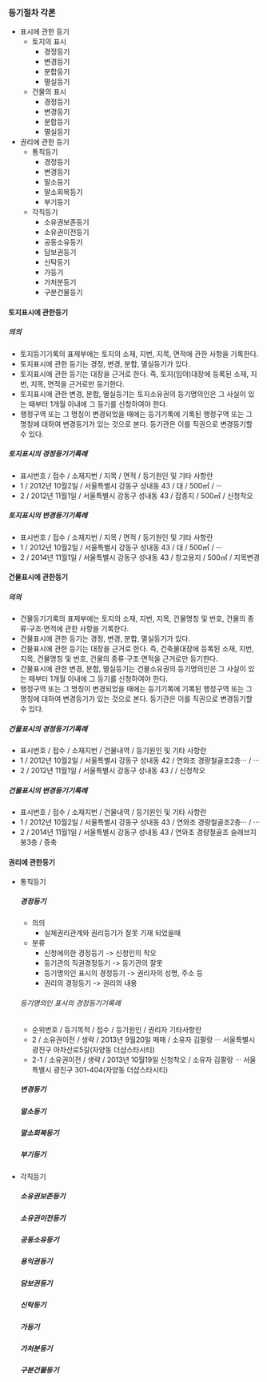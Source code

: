 ### 등기절차 각론
- 표시에 관한 등기
    - 토지의 표시
        - 경정등기
        - 변경등기
        - 분합등기
        - 멸실등기
    - 건물의 표시
        - 경정등기
        - 변경등기
        - 분합등기
        - 멸실등기
- 권리에 관한 등기
    - 통칙등기
        - 경정등기
        - 변경등기
        - 말소등기
        - 말소회복등기
        - 부기등기
    - 각칙등기
        - 소유권보존등기
        - 소유권이전등기
        - 공동소유등기
        - 담보권등기
        - 신탁등기
        - 가등기
        - 가처분등기
        - 구분건물등기
#### 토지표시에 관한등기
##### 의의
- 토지등기기록의 표제부에는 토지의 소재, 지번, 지목, 면적에 관한 사항을 기록한다.
- 토지표시에 관한 등기는 경정, 변경, 분합, 멸실등기가 있다.
- 토지표시에 관한 등기는 대장을 근거로 한다. 즉, 토지(임야)대장에 등록된 소재, 지번, 지목, 면적을 근거로만 등기한다.
- 토지표시에 관한 변경, 분합, 멸실등기는 토지소유권의 등기명의인은 그 사실이 있는 때부터 1개월 이내에 그 등기를 신청하여야 한다.
- 행정구역 또는 그 명칭이 변경되었을 때에는 등기기록에 기록된 행정구역 또는 그 명칭에 대하여 변경등기가 있는 것으로 본다. 등기관은 이를 직권으로 변경등기할 수 있다.
##### 토지표시의 경정등기기록례
- 표시번호 / 접수 / 소재지번 / 지목 / 면적 / 등기원인 및 기타 사항란
- 1 / 2012년 10월2일 / 서울특별시 강동구 성내동 43 / 대 / 500㎡ / ···
- 2 / 2012년 11월1일 / 서울특별시 강동구 성내동 43 / 잡종지 / 500㎡ / 신청착오
##### 토지표시의 변경등기기록례
- 표시번호 / 접수 / 소재지번 / 지목 / 면적 / 등기원인 및 기타 사항란
- 1 / 2012년 10월2일 / 서울특별시 강동구 성내동 43 / 대 / 500㎡ / ···
- 2 / 2014년 11월1일 / 서울특별시 강동구 성내동 43 / 창고용지 / 500㎡ / 지목변경
#### 건물표시에 관한등기
##### 의의
- 건물등기기록의 표제부에는 토지의 소재, 지번, 지목, 건물명칭 및 번호, 건물의 종류·구조·면적에 관한 사항을 기록한다.
- 건물표시에 관한 등기는 경정, 변경, 분합, 멸실등기가 있다.
- 건물표시에 관한 등기는 대장을 근거로 한다. 즉, 건축물대장에 등록된 소재, 지번, 지목, 건물명칭 및 번호, 건물의 종류·구조·면적을 근거로만 등기한다.
- 건물표시에 관한 변경, 분합, 멸실등기는 건물소유권의 등기명의인은 그 사실이 있는 때부터 1개월 이내에 그 등기를 신청하여야 한다.
- 행정구역 또는 그 명칭이 변경되었을 때에는 등기기록에 기록된 행정구역 또는 그 명칭에 대하여 변경등기가 있는 것으로 본다. 등기관은 이를 직권으로 변경등기할 수 있다.
##### 건물표시의 경정등기기록례
- 표시번호 / 접수 / 소재지번 / 건물내역 / 등기원인 및 기타 사항란
- 1 / 2012년 10월2일 / 서울특별시 강동구 성내동 42 / 연와조 경량철골조2층··· / ···
- 2 / 2012년 11월1일 / 서울특별시 강동구 성내동 43 /  / 신청착오
##### 건물표시의 변경등기기록례
- 표시번호 / 접수 / 소재지번 / 건물내역 / 등기원인 및 기타 사항란
- 1 / 2012년 10월2일 / 서울특별시 강동구 성내동 43 / 연와조 경량철골조2층··· / ···
- 2 / 2014년 11월1일 / 서울특별시 강동구 성내동 43 / 연와조 경량철골조 슬래브지붕3층 / 증축
#### 권리에 관한등기
- 통칙등기
    ##### 경정등기
    - 의의
        - 실체권리관계와 권리등기가 잘못 기재 되었을때
    - 분류
        - 신청에의한 경정등기 -> 신청인의 착오
        - 등기관의 직권경정등기 -> 등기관의 잘못
        - 등기명의인 표시의 경정등기 -> 권리자의 성명, 주소 등
        - 권리의 경정등기 -> 권리의 내용
    ###### 등기명의인 표시의 경정등기기록례
    - 순위번호 / 등기목적 / 접수 / 등기원인 / 권리자 기타사항란
    - 2 / 소유권이전 / 생략 / 2013년 9월20일 매매 / 소유자 김팔랑 ··· 서울특별시 광진구 아차산로5길(자양동 더샵스타시티)
    - 2-1 / 소유권이전 / 생략 / 2013년 10월19일 신청착오 / 소유자 김팔랑 ··· 서울특별시 광진구 301-404(자양동 더샵스타시티)
    ##### 변경등기
    ##### 말소등기
    ##### 말소회복등기
    ##### 부기등기
- 각칙등기
    ##### 소유권보존등기

    ##### 소유권이전등기
    ##### 공동소유등기
    ##### 용익권등기
    ##### 담보권등기
    ##### 신탁등기
    ##### 가등기
    ##### 가처분등기
    ##### 구분건물등기
